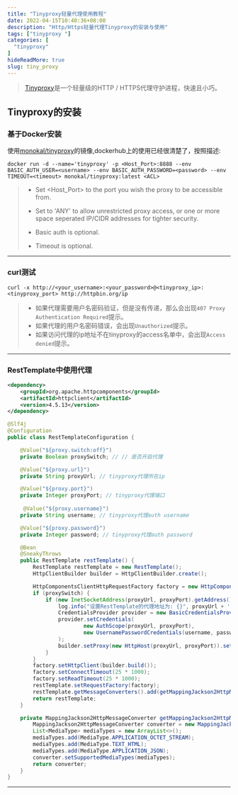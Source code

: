 ```yaml
---
title: "Tinyproxy轻量代理使用教程"
date: 2022-04-15T10:40:36+08:00
description: "Http/Https轻量代理Tinyproxy的安装与使用"
tags: ["tinyproxy "]
categories: [
  "tinyproxy"
]
hideReadMore: true
slug: tiny_proxy
---
```


> <a href="http://tinyproxy.github.io/">Tinyproxy</a>是一个轻量级的HTTP / HTTPS代理守护进程，快速且小巧。

## Tinyproxy的安装



### 基于Docker安装

使用<a href="https://hub.docker.com/r/monokal/tinyproxy">monokal/tinyproxy</a>的镜像,dockerhub上的使用已经很清楚了，按照描述:

```shell
docker run -d --name='tinyproxy' -p <Host_Port>:8888 --env BASIC_AUTH_USER=<username> --env BASIC_AUTH_PASSWORD=<password> --env TIMEOUT=<timeout> monokal/tinyproxy:latest <ACL>
```

> - Set <Host_Port> to the port you wish the proxy to be accessible from.
>
> - Set <ACL> to 'ANY' to allow unrestricted proxy access, or one or more space seperated IP/CIDR addresses for tighter security.
> - Basic auth is optional.
> - Timeout is optional.



---

### curl测试

```shell
curl -x http://<your_username>:<your_password>@<tinyproxy_ip>:<tinyproxy_port> http://httpbin.org/ip
```

> - 如果代理需要用户名密码验证，但是没有传递，那么会出现`407 Proxy Authentication Required`提示。
> - 如果代理的用户名密码错误，会出现`Unauthorized`提示。
> - 如果访问代理的ip地址不在tinyproxy的access名单中，会出现`Access denied`提示。



---

### RestTemplate中使用代理

```xml
<dependency>
    <groupId>org.apache.httpcomponents</groupId>
    <artifactId>httpclient</artifactId>
    <version>4.5.13</version>
</dependency>
```



```java
@Slf4j
@Configuration
public class RestTemplateConfiguration {

    @Value("${proxy.switch:off}")
    private Boolean proxySwitch; // // 是否开启代理

    @Value("${proxy.url}")
    private String proxyUrl; // tinyproxy代理所在ip

    @Value("${proxy.port}")
    private Integer proxyPort; // tinyproxy代理端口
    
     @Value("${proxy.username}")
    private String username; // tinyproxy代理auth username

    @Value("${proxy.password}")
    private Integer password; // tinyproxy代理auth password

    @Bean
    @SneakyThrows
    public RestTemplate restTemplate() {
        RestTemplate restTemplate = new RestTemplate();
        HttpClientBuilder builder = HttpClientBuilder.create();

        HttpComponentsClientHttpRequestFactory factory = new HttpComponentsClientHttpRequestFactory();
        if (proxySwitch) {
            if (new InetSocketAddress(proxyUrl, proxyPort).getAddress().isReachable(1000 * 3)) {
                log.info("设置RestTemplate的代理地址为: {}", proxyUrl + ':' + proxyPort);
                CredentialsProvider provider = new BasicCredentialsProvider();
                provider.setCredentials(
                        new AuthScope(proxyUrl, proxyPort),
                        new UsernamePasswordCredentials(username, password)
                );
                builder.setProxy(new HttpHost(proxyUrl, proxyPort)).setDefaultCredentialsProvider(provider);
            }
        }
        factory.setHttpClient(builder.build());
        factory.setConnectTimeout(25 * 1000);
        factory.setReadTimeout(25 * 1000);
        restTemplate.setRequestFactory(factory);
        restTemplate.getMessageConverters().add(getMappingJackson2HttpMessageConverter());
        return restTemplate;
    }

    private MappingJackson2HttpMessageConverter getMappingJackson2HttpMessageConverter() {
        MappingJackson2HttpMessageConverter converter = new MappingJackson2HttpMessageConverter();
        List<MediaType> mediaTypes = new ArrayList<>();
        mediaTypes.add(MediaType.APPLICATION_OCTET_STREAM);
        mediaTypes.add(MediaType.TEXT_HTML);
        mediaTypes.add(MediaType.APPLICATION_JSON);
        converter.setSupportedMediaTypes(mediaTypes);
        return converter;
    }
}
```

---
